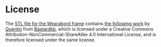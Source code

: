 # License

The [STL file for the Wearabord frame](https://github.com/wulphred/wearabord/blob/main/files/stl/wearabord-frame/v1.stl) contains [the following work](https://github.com/Bastardkb/Charybdis/blob/main/files/mods/printable-btu-screws/bottom.stl) by [Quentin](https://github.com/bstiq) from [Bastardkb](https://github.com/Bastardkb), which is licensed under a Creative Commons Attribution-NonCommercial-ShareAlike 4.0 International License, and is therefore licensed under the same license.